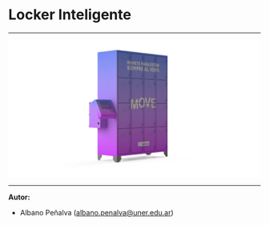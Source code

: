 # Locker Inteligente
-----------

![elocker](elocker.png)

-----------
**Autor:** 

 *  Albano Peñalva (albano.penalva@uner.edu.ar)